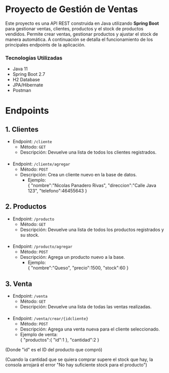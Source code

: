 # Proyecto de Gestión de Ventas

Este proyecto es una API REST construida en Java utilizando **Spring Boot** para gestionar ventas, clientes, productos y el stock de productos vendidos.
Permite crear ventas, gestionar productos y ajustar el stock de manera automática.
A continuación se detalla el funcionamiento de los principales endpoints de la aplicación.
### Tecnologías Utilizadas
- Java 11
- Spring Boot 2.7
- H2 Database
- JPA/Hibernate
- Postman


# Endpoints

## 1. Clientes


- Endpoint: `/cliente`
  - Método: `GET`
  - Descripción: Devuelve una lista de todos los clientes registrados.
####
- Endpoint: `/cliente/agregar`
  - Método: `POST`
  - Descripción: Crea un cliente nuevo en la base de datos.
    - Ejemplo:  
    {
      "nombre":"Nicolas Panadero Rivas",
      "direccion":"Calle Java 123",
      "telefono":46455643
      }


## 2. Productos

- Endpoint: `/producto`
  - Método: `GET`
  - Descripción: Devuelve una lista de todos los productos registrados y su stock.
####
- Endpoint: `/producto/agregar`
  - Método: `POST`
  - Descripción: Agrega un producto nuevo a la base.
    - Ejemplo:  
    {
    "nombre":"Queso",
    "precio":1500,
    "stock":60
    }

## 3. Venta

- Endpoint: `/venta`
  - Método: `GET`
  - Descripción: Devuelve una lista de todas las ventas realizadas.
####
  - Endpoint: `/venta/crear/{idcliente}`
    - Método: `POST`
    - Descripción: Agrega una venta nueva para el cliente seleccionado.
    - Ejemplo de venta:        
    {
    "productos":{
  "id":1
    },
    "cantidad":2
    }

(Donde "id" es el ID del producto que compró)

(Cuando la cantidad que se quiera comprar supere el stock que hay, la consola arrojará el error "No hay suficiente stock para el producto")
